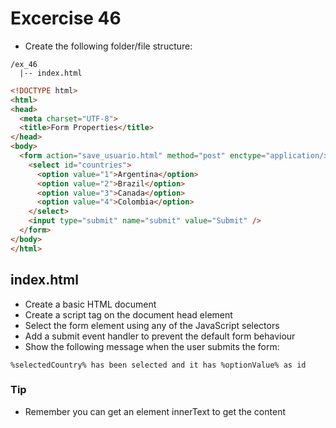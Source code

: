 # Excercise 46

* Create the following folder/file structure:

```
/ex_46
  |-- index.html
```

```html
<!DOCTYPE html>
<html>
<head>
  <meta charset="UTF-8">
  <title>Form Properties</title>
</head>
<body>
  <form action="save_usuario.html" method="post" enctype="application/x-www-form-urlencoded" name="login">
    <select id="countries">
      <option value="1">Argentina</option>
      <option value="2">Brazil</option>
      <option value="3">Canada</option>
      <option value="4">Colombia</option>
    </select>
    <input type="submit" name="submit" value="Submit" />
  </form>
</body>
</html>
```

## index.html
* Create a basic HTML document
* Create a script tag on the document head element
* Select the form element using any of the JavaScript selectors
* Add a submit event handler to prevent the default form behaviour
* Show the following message when the user submits the form:
```
%selectedCountry% has been selected and it has %optionValue% as id
```

### Tip
* Remember you can get an element innerText to get the content